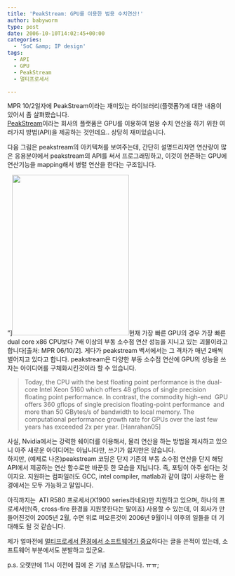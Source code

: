 ```yaml
---
title: 'PeakStream: GPU를 이용한 범용 수치연산!'
author: babyworm
type: post
date: 2006-10-10T14:02:45+00:00
categories:
  - 'SoC &amp; IP design'
tags:
  - API
  - GPU
  - PeakStream
  - 멀티프로세서

---
```

MPR 10/2일자에 PeakStream이라는 재미있는 라이브러리(플랫폼?)에 대한 내용이 있어서 좀 살펴봤습니다.  
[PeakStream][1]이라는 회사의 플랫폼은 GPU를 이용하여 범용 수치 연산을 하기 위한 여러가지 방법(API)을 제공하는 것인데요.. 상당히 재미있습니다.

다음 그림은 peakstream의 아키텍쳐를 보여주는데, 간단히 설명드리자면 연산량이 많은 응용분야에서 peakstream의 API를 써서 프로그래밍하고, 이것이 현존하는 GPU에 연산기능을 mapping해서 병렬 연산을 한다는 구조입니다.

&#8221;]<img loading="lazy" decoding="async" src="https://i0.wp.com/babyworm.net/wordpress/wp-content/uploads/1/cfile22.uf.1452884A4D6A7A9029DC7D.gif?resize=266%2C366" alt="" width="266" height="366" data-recalc-dims="1" />현재 가장 빠른 GPU의 경우 가장 빠른 dual core x86 CPU보다 7배 이상의 부동 소수점 연산 성능을 지니고 있는 괴물이라고 합니다[출처: MPR 06/10/2]. 게다가 peakstream 백서에서는 그 격차가 매년 2배씩 벌어지고 있다고 합니다. peakstream은 다양한 부동 소수점 연산에 GPU의 성능을 쓰자는 아이디어를 구체화시킨것이라 할 수 있습니다.

> Today, the CPU with the best floating point performance is the dual-core Intel Xeon 5160 which offers 48 gflops of single precision floating point performance. In contrast, the commodity high-end  GPU offers 360 gflops of single precision floating-point performance  and more than 50 GBytes/s of bandwidth to local memory. The computational performance growth rate for GPUs over the last few years has exceeded 2x per year. [Hanrahan05]

사실, Nvidia에서는 강력한 쉐이더를 이용해서, 물리 연산을 하는 방법을 제시하고 있으니 아주 새로운 아이디어는 아닙니다만, 쓰기가 쉽지만은 않습니다.  
하지만, (예제로 나온)peakstream 코딩은 단지 기존의 부동 소수점 연산을 단지 해당 API에서 제공하는 연산 함수로만 바꾼듯 한 모습을 지닙니다. 즉, 포팅이 아주 쉽다는 것이지요. 지원하는 컴파일러도 GCC, intel compiler, matlab과 같이 많이 사용하는 환경에서는 모두 가능하고 말입니다.

아직까지는  ATI R580 프로세서(X1900 series라네요)만 지원하고 있으며, 하나의 프로세서만(즉, cross-fire 환경을 지원못한다는 말이죠) 사용할 수 있는데, 이 회사가 만들어진것이 2005년 2월, 수면 위로 떠오른것이 2006년 9월이니 이후의 일들을 더 기대해도 될 것 같습니다.

제가 얼마전에 [멀티프로세서 환경에서 소프트웨어가 중요][2]하다는 글을 쓴적이 있는데, 소프트웨어 부분에서도 분발하고 있군요.

p.s. 오랫만에 11시 이전에 집에 온 기념 포스팅입니다. ㅠㅠ;

 [1]: http://www.peakstreaminc.com/
 [2]: http://babyworm.net/wordpress/?p=95